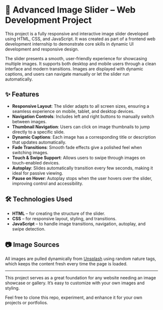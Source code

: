 
# 🌄 Advanced Image Slider – Web Development Project

This project is a fully responsive and interactive image slider developed using HTML, CSS, and JavaScript. It was created as part of a frontend web development internship to demonstrate core skills in dynamic UI development and responsive design.

The slider presents a smooth, user-friendly experience for showcasing multiple images. It supports both desktop and mobile users through a clean interface and modern transitions. Images are displayed with dynamic captions, and users can navigate manually or let the slider run automatically.

## ✨ Features

- **Responsive Layout**: The slider adapts to all screen sizes, ensuring a seamless experience on mobile, tablet, and desktop devices.
- **Navigation Controls**: Includes left and right buttons to manually switch between images.
- **Thumbnail Navigation**: Users can click on image thumbnails to jump directly to a specific slide.
- **Dynamic Captions**: Each image has a corresponding title or description that updates automatically.
- **Fade Transitions**: Smooth fade effects give a polished feel when switching images.
- **Touch & Swipe Support**: Allows users to swipe through images on touch-enabled devices.
- **Autoplay**: Slides automatically transition every few seconds, making it ideal for passive viewing.
- **Pause on Hover**: Autoplay stops when the user hovers over the slider, improving control and accessibility.

## 🛠️ Technologies Used

- **HTML** – for creating the structure of the slider.
- **CSS** – for responsive layout, styling, and transitions.
- **JavaScript** – to handle image transitions, navigation, autoplay, and swipe detection.

## 📷 Image Sources

All images are pulled dynamically from [Unsplash](https://unsplash.com) using random nature tags, which keeps the content fresh every time the page is loaded.

---

This project serves as a great foundation for any website needing an image showcase or gallery. It’s easy to customize with your own images and styling.

Feel free to clone this repo, experiment, and enhance it for your own projects or portfolios.

